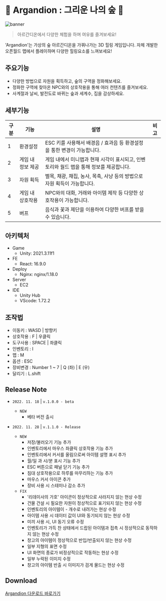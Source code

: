 # :deciduous_tree: Argandion : 그리운 나의 숲 :deciduous_tree:

![banner](https://user-images.githubusercontent.com/79687246/203693240-556fbe13-6203-4207-b0fa-2f30c5ecbfc8.png)

<!-- ----------------------- pv 영상 ----------------------- -->

> 아르간디온에서 다양한 체험을 하며 여유를 즐겨보세요!

'Argandion'는 가상의 숲 아르간디온을 가꿔나가는 3D 힐링 게임입니다. 자체 개발한 오픈월드 맵에서 플레이하며 다양한 힐링요소를 느껴보세요!

## 주요기능
- 다양한 방법으로 자원을 획득하고, 숲의 구역을 정화해보세요.
- 정화한 구역에 찾아온 NPC와의 상호작용을 통해 여러 컨텐츠를 즐겨보세요.
- 사계절과 날씨, 발전도로 바뀌는 숲과 세계수, 집을 감상하세요.

## 세부기능

| 구분 | 기능                | 설명                                                         | 비고 |
| ---- | ------------------- | ------------------------------------------------------------ | ---- |
| 1    | 환경설정            | ESC 키를 사용해서 배경음 / 효과음 등 환경설정을 통한 변경이 가능합니다.        |      |
| 2    | 게임 내 정보 제공   | 게임 내에서 미니맵과 현재 시각이 표시되고, 인벤토리와 월드 맵을 통해 정보를 제공합니다. |      |
| 3    | 자원 획득 | 벌목, 채광, 채집, 농사, 목축, 사냥 등의 방법으로 자원 획득이 가능합니다. |      |
| 4    | 게임 내 상호작용    | NPC와의 대화, 거래와 아이템 제작 등 다양한 상호작용이 가능합니다.  |      |
| 5    | 버프       | 음식과 꽃과 제단을 이용하여 다양한 버프를 받을 수 있습니다.       |      |


## 아키텍처
- Game
  - Unity: 2021.3.11f1
- FE
  - React: 16.9.0
- Deploy
  - Nginx: nginx/1.18.0
- Server
  - EC2
- IDE
  - Unity Hub
  - VScode: 1.72.2

## 조작법
- 이동키 : WASD | 방향키
- 상호작용 : F | 우클릭
- 도구사용 : SPACE | 좌클릭
- 인벤토리 : I
- 맵 : M
- 옵션 : ESC
- 장비변경 : Number 1 ~ 7 | Q (좌) | E (우)
- 달리기 : L.shift

## Release Note 
- `2022. 11. 18` | `v.1.0.0 - beta` 
  - `NEW` 
    - 베타 버전 출시

- `2022. 11. 28` | `v.1.1.0 - Release`
  - `NEW`
    - 저장/불러오기 기능 추가
    - 인벤토리에서 마우스 좌클릭 상호작용 기능 추가
    - 인벤토리에서 커서를 올림으로써 아이템 설명 표시 추가
    - 월/일 과 시/분 표시 기능 추가
    - ESC 버튼으로 패널 닫기 기능 추가
    - 침대 상호작용으로 하루를 마무리하는 기능 추가
    - 마우스 커서 아이콘 추가
    - 장비 사용 시 스테미나 감소 추가
  - `FIX`
    - '리데이사의 가호' 아이콘이 정상적으로 사라지지 않는 현상 수정
    - 건물 건설 시 필요한 자원이 정상적으로 표기되지 않는 현상 수정
    - 인벤토리의 아이템이 - 개수로 내려가는 현상 수정
    - 아이템 사용 시 데이터 값이 UI와 동기되지 않는 현상 수정
    - 미끼 사용 시, UI 동기 오류 수정
    - 인벤토리가 가득 찬 상태에서 드랍된 아이템과 접촉 시 정상적으로 동작하지 않는 현상 수정
    - 창고의 아이템이 정상적으로 반입/반출되지 않는 현상 수정
    - 일부 지형의 표면 수정
    - UI 화면의 종료가 비정상적으로 작동하는 현상 수정
    - 일부 누락된 이미지 수정
    - 창고의 아이템 반출 시 이미지가 검게 물드는 현상 수정
    

## Download

[Argandion 다운로드 바로가기](https://drive.google.com/uc?export=download&id=1cqAThoLmw8c946hfLi0jkljD84jVmieV)

